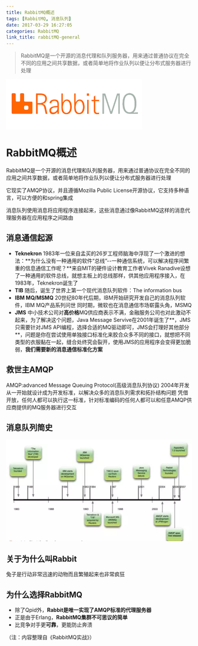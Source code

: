 ```yaml
---
title: RabbitMQ概述
tags: [RabbitMQ, 消息队列]
date: 2017-03-29 16:27:05
categories: RabbitMQ
link_title: rabbitMQ-general
---
```

> RabbitMQ是一个开源的消息代理和队列服务器，用来通过普通协议在完全不同的应用之间共享数据，或者简单地将作业队列以便让分布式服务器进行处理
<!--more-->

![](rabbitMQ-general/00.png)

# RabbitMQ概述
RabbitMQ是一个开源的消息代理和队列服务器，用来通过普通协议在完全不同的应用之间共享数据，或者简单地将作业队列以便让分布式服务器进行处理

它现实了AMQP协议，并且遵循Mozilla Public License开源协议，它支持多种语言，可以方便的和spring集成

消息队列使用消息将应用程序连接起来，这些消息通过像RabbitMQ这样的消息代理服务器在应用程序之间路由

## 消息通信起源
- **Teknekron**
1983年一位来自孟买的26岁工程师脑海中浮现了一个激进的想法：**为什么没有一种通用的软件“总线”--一种通信系统，可以解决程序间繁重的信息通信工作呢？**来自MIT的硬件设计教育工作者Vivek Ranadive设想了一种通用的软件总线，就想主板上的总线那样，供其他应用程序接入，在1983年，Teknekron诞生了
- **TIB**
随后，诞生了世界上第一个现代消息队列软件：The information bus
- **IBM MQ/MSMQ**
20世纪80年代后期，IBM开始研究开发自己的消息队列软件，IBM MQ产品系列问世
同时期，微软也在消息通信市场崭露头角，MSMQ
- **JMS**
中小技术公司对**高价格**MQ供应商表示不满，金融服务公司也对此激动不起来，为了解决这个问题，Java Message Servive在2001年诞生了**，JMS只需要针对JMS API编程，选择合适的MQ驱动即可，JMS会打理好其他部分**，问题是你在尝试使用单独接口标准化来胶合众多不同的接口，就想把不同类型的衣服黏在一起，缝合处终究会裂开，使用JMS的应用程序会变得更加脆弱，**我们需要新的消息通信标准化方案**

## 救世主AMQP
AMQP:advanced Message Queuing Protocol(高级消息队列协议)
2004年开发
从一开始就设计成为开发标准，以解决众多的消息队列需求和拓扑结构问题
凭借开放，任何人都可以执行这一标准，针对标准编码的任何人都可以和任意AMQP供应商提供的MQ服务器进行交互

## 消息队列简史
![](rabbitMQ-general/01.png)

## 关于为什么叫Rabbit
兔子是行动非常迅速的动物而且繁殖起来也非常疯狂

## 为什么选择RabbitMQ 
- 除了Qpid外，**Rabbit是唯一实现了AMQP标准的代理服务器**
- 正是由于Erlang，**RabbitMQ集群不可思议的简单**
- 比竞争对手更**可靠**，更能防止奔溃

（注：内容整理自《RabbitMQ实战》）




